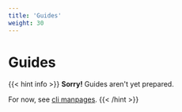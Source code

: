 ```yaml
---
title: 'Guides'
weight: 30
---
```


# Guides

{{< hint info >}}
**Sorry!** Guides aren't yet prepared.

For now, see [cli manpages](/cli/labelset_instance).
{{< /hint >}}
